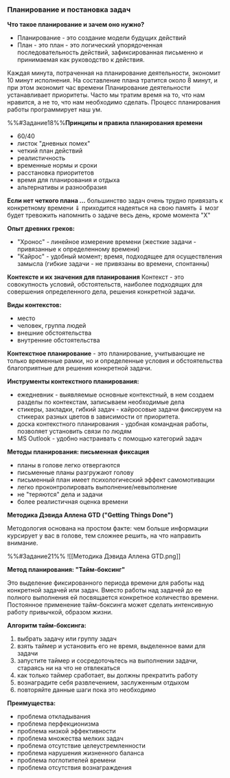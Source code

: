### Планирование и постановка задач

**Что такое планирование и зачем оно нужно?**

- Планирование - это создание модели будущих действий
- План - это план - это логический упорядоченная последовательность действий, зафиксированная письменно и принимаемая как руководство к действия.

Каждая минута, потраченная на планирование деятельности, экономит 10 минут исполнения.
На составление плана тратится около 8 минут, и при этом экономит час времени
Планирование деятельности устанавливает приоритеты. Часто мы тратим время на то, что нам нравится, а не то, что нам необходимо сделать.
Процесс планирования работы программирует наш ум.

%%#Задание18%%**Принципы и правила планирования времени**
- 60/40
- листок "дневных помех"
- четкий план действий
- реалистичность
- временные нормы и сроки
- расстановка приоритетов
- время для планирования и отдыха
- альтернативы и разнообразия 

**Если нет четкого плана ...**
большинство задач очень трудно привязать к конкретному времени
⇓
приходится надеяться на свою память
⇓
мозг будет тревожить напомнить о задаче весь день, кроме момента "X"

**Опыт древних греков:**
- "Хронос" - линейное измерение времени (жесткие задачи - привязанные к определенному времени)
- "Кайрос" - удобный момент; время, подходящее для осуществления замысла (гибкие задачи - не привязаны во времени, спонтанны)

**Контексте и их значения для планирования** 
Контекст - это совокупность условий, обстоятельств, наиболее подходящих для совершения определенного дела, решения конкретной задачи.

**Виды контекстов:**
- место
- человек, группа людей
- внешние обстоятельства
- внутренние обстоятельства 

**Контекстное планирование** - это планирование, учитывающие не только временные рамки, но и определенные условия и обстоятельства благоприятные для решения конкретной задачи.

**Инструменты контекстного планирования:**
- ежедневник - выявляемые основные контекстный, в нем создаем разделы по контекстам, записываем необходимые дела
- стикеры, закладки, гибкий задач - кайросовые задачи фиксируем на стикерах разных цветов в зависимости от приоритета.
- доска контекстного планирования - удобная командная работы, позволяет установить связи по людям
- MS Outlook - удобно настраивать с помощью категорий задач

**Методы планирования: письменная фиксация**
- планы в голове легко отвергаются 
- письменные планы разгружают голову
- письменный план имеет психологический эффект самомотивации
- легко проконтролировать выполнение/невыполнение 
- не "теряются" дела и задачи
- более реалистичная оценка времени

**Методика Дэвида Аллена GTD ("Getting Things Done")**

Методология основана на простом факте: чем больше информации курсирует у вас в голове, тем сложнее решить, на что направить внимание.

%%#Задание21%%
![[Методика Дэвида Аллена GTD.png]]

**Метод планирования: "Тайм-боксинг"**

Это выделение фиксированного периода времени для работы над конкретной задачей или задач.
Вместо работы над задачей до ее полного выполнения ей посвящается конкретное количество времени.
Постоянное применение тайм-боксинга может сделать интенсивную работу привычкой, образом жизни.

**Алгоритм тайм-боксинга:**
1. выбрать задачу или группу задач
2. взять таймер и установить его не время, выделенное вами для задачи
3. запустите таймер и сосредоточьтесь на выполнении задачи, стараясь ни на что не отвлекаться
4. как только таймер сработает, вы должны прекратить работу
5. вознаградите себя развлечением, заслуженным отдыхом
6. повторяйте данные шаги пока это необходимо

 **Преимущества:**
   - проблема откладывания 
   - проблема перфекционизма
   - проблема низкой эффективности 
   - проблема множества мелких задач
   - проблема отсутствие целеустремленности
   - проблема нарушения жизненного баланса
   - проблема поглотителей времени
   - проблема отсутствия вознаграждения 